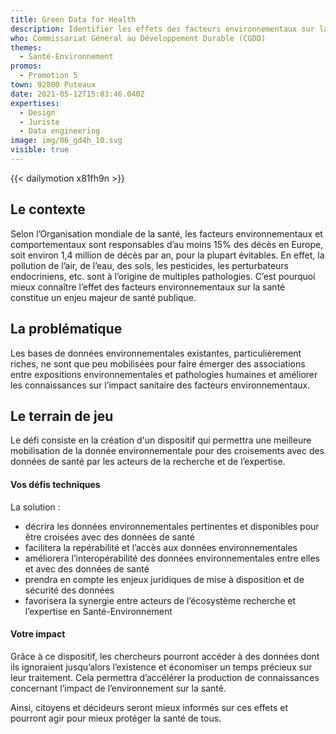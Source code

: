 ```yaml
---
title: Green Data for Health
description: Identifier les effets des facteurs environnementaux sur la santé par la donnée
who: Commissariat Général au Développement Durable (CGDD)
themes:
  - Santé-Environnement
promos:
  - Promotion 5
town: 92800 Puteaux
date: 2021-05-12T15:03:46.040Z
expertises:
  - Design
  - Juriste
  - Data engineering
image: img/06_gd4h_10.svg
visible: true
---
```

{{< dailymotion x81fh9n >}}

## Le contexte

Selon l’Organisation mondiale de la santé, les facteurs environnementaux et comportementaux sont responsables d’au moins 15% des décès en Europe, soit environ 1,4 million de décès par an, pour la plupart évitables. En effet, la pollution de l’air, de l’eau, des sols, les pesticides, les perturbateurs endocriniens, etc. sont à l’origine de multiples pathologies. C’est pourquoi mieux connaître l’effet des facteurs environnementaux sur la santé constitue un enjeu majeur de santé publique.

## La problématique

Les bases de données environnementales existantes, particulièrement riches, ne sont que peu mobilisées pour faire émerger des associations entre expositions environnementales et pathologies humaines et améliorer les connaissances sur l’impact sanitaire des facteurs environnementaux.

## Le terrain de jeu

Le défi consiste en la création d'un dispositif qui permettra une meilleure mobilisation de la donnée environnementale pour des croisements avec des données de santé par les acteurs de la recherche et de l’expertise.

#### Vos défis techniques

La solution :

* décrira les données environnementales pertinentes et disponibles pour être croisées avec des données de santé
* facilitera la repérabilité et l’accès aux données environnementales
* améliorera l’interopérabilité des données environnementales entre elles et avec des données de santé
* prendra en compte les enjeux juridiques de mise à disposition et de sécurité des données
* favorisera la synergie entre acteurs de l’écosystème recherche et l’expertise en Santé-Environnement

#### Votre impact 

Grâce à ce dispositif, les chercheurs pourront accéder à des données dont ils ignoraient jusqu’alors l’existence et économiser un temps précieux sur leur traitement. Cela permettra d’accélérer la production de connaissances concernant l’impact de l’environnement sur la santé.

Ainsi, citoyens et décideurs seront mieux informés sur ces effets et pourront agir pour mieux protéger la santé de tous.